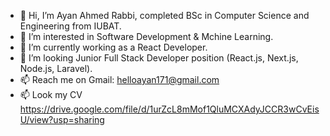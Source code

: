 - 👋 Hi, I’m Ayan Ahmed Rabbi, completed BSc in Computer Science and Engineering from IUBAT.
- 👀 I’m interested in Software Development & Mchine Learning.
- 🌱 I’m currently working as a React Developer.
- 💞️ I’m looking Junior Full Stack Developer position (React.js, Next.js, Node.js, Laravel).
- 📫 Reach me on  Gmail:  helloayan171@gmail.com
- 📫 Look my CV https://drive.google.com/file/d/1urZcL8mMof1QluMCXAdyJCCR3wCvEisU/view?usp=sharing

<!---
HelloAyan/HelloAyan is a ✨ special ✨ repository because its `README.md` (this file) appears on your GitHub profile.
You can click the Preview link to take a look at your changes.
--->
